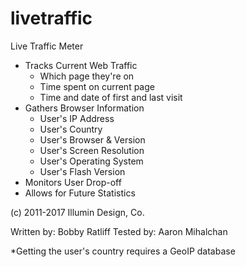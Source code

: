 # livetraffic

Live Traffic Meter
  - Tracks Current Web Traffic
    - Which page they're on
    - Time spent on current page
    - Time and date of first and last visit
  - Gathers Browser Information
    - User's IP Address
    - User's Country
    - User's Browser & Version
    - User's Screen Resolution
    - User's Operating System
    - User's Flash Version
  - Monitors User Drop-off
  - Allows for Future Statistics

(c) 2011-2017 Illumin Design, Co.

Written by: Bobby Ratliff
Tested by: Aaron Mihalchan

*Getting the user's country requires a GeoIP database
